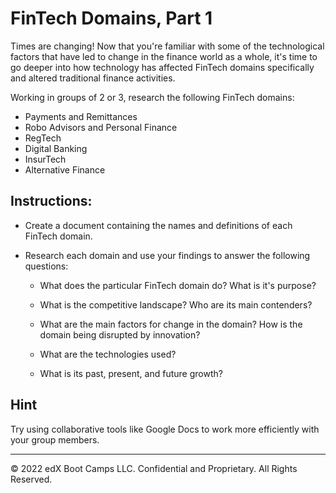 # FinTech Domains, Part 1

Times are changing! Now that you're familiar with some of the technological factors that have led to change in the finance world as a whole, it's time to go deeper into how technology has affected FinTech domains specifically and altered traditional finance activities. 

Working in groups of 2 or 3, research the following FinTech domains:

* Payments and Remittances
* Robo Advisors and Personal Finance
* RegTech
* Digital Banking
* InsurTech
* Alternative Finance

## Instructions: 

* Create a document containing the names and definitions of each FinTech domain.

* Research each domain and use your findings to answer the following questions:

    * What does the particular FinTech domain do? What is it's purpose?

    * What is the competitive landscape? Who are its main contenders?

    * What are the main factors for change in the domain? How is the domain being disrupted by innovation?

    * What are the technologies used?

    * What is its past, present, and future growth?

## Hint

Try using collaborative tools like Google Docs to work more efficiently with your group members. 

---

© 2022 edX Boot Camps LLC. Confidential and Proprietary. All Rights Reserved.
